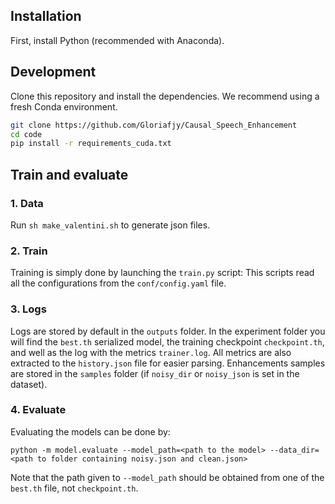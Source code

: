 ## Installation

First, install Python (recommended with Anaconda).

## Development

Clone this repository and install the dependencies. We recommend using
a fresh Conda environment.

```bash
git clone https://github.com/Gloriafjy/Causal_Speech_Enhancement
cd code
pip install -r requirements_cuda.txt
```

## Train and evaluate

### 1. Data

Run `sh make_valentini.sh` to generate json files.



### 2. Train
Training is simply done by launching the `train.py` script:
This scripts read all the configurations from the `conf/config.yaml` file.

### 3. Logs

Logs are stored by default in the `outputs` folder. 
In the experiment folder you will find the `best.th` serialized model, the training checkpoint `checkpoint.th`,
and well as the log with the metrics `trainer.log`. All metrics are also extracted to the `history.json`
file for easier parsing. Enhancements samples are stored in the `samples` folder (if `noisy_dir` or `noisy_json`
is set in the dataset).


### 4. Evaluate

Evaluating the models can be done by:

```
python -m model.evaluate --model_path=<path to the model> --data_dir=<path to folder containing noisy.json and clean.json>
```
Note that the path given to `--model_path` should be obtained from one of the `best.th` file, not `checkpoint.th`.
